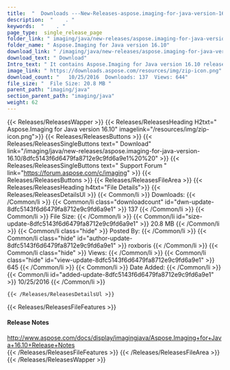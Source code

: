 ```yaml
---
title:  "  Downloads ---New-Releases-aspose.imaging-for-java-version-16.10 . " 
description:  "    . " 
keywords:  "    . " 
page_type:  single_release_page
folder_link: " imaging/java/new-releases/aspose.imaging-for-java-version-16.10/"
folder_name: " Aspose.Imaging for Java version 16.10"
download_link: " /imaging/java/new-releases/aspose.imaging-for-java-version-16.10/8dfc5143f6d6479fa8712e9c9fd6a9e1"
download_text: " Download"
Intro_text: " It contains Aspose.Imaging for Java version 16.10 release."
image_link: " https://downloads.aspose.com/resources/img/zip-icon.png"
download_count: "   10/25/2016  Downloads: 137  Views: 644"
file_size: "  File Size: 20.8 MB "
parent_path: "imaging/java"
section_parent_path: "imaging/java"
weight: 62 
---
```


{{< Releases/ReleasesWapper >}}
  {{< Releases/ReleasesHeading H2txt=" Aspose.Imaging for Java version 16.10" imagelink="/resources/img/zip-icon.png">}}
  {{< Releases/ReleasesButtons >}}
    {{< Releases/ReleasesSingleButtons text=" Download" link="/imaging/java/new-releases/aspose.imaging-for-java-version-16.10/8dfc5143f6d6479fa8712e9c9fd6a9e1%20%20" >}}
    {{< Releases/ReleasesSingleButtons text=" Support Forum " link="https://forum.aspose.com/c/imaging" >}}
  {{< Releases/ReleasesButtons >}}
  {{< Releases/ReleasesFileArea >}}
    {{< Releases/ReleasesHeading h4txt="File Details">}}
    {{< Releases/ReleasesDetailsUl >}}
            {{< Common/li  >}} Downloads: {{< /Common/li >}} 
      {{< Common/li class="downloadcount" id="dwn-update-8dfc5143f6d6479fa8712e9c9fd6a9e1" >}} 137 {{< /Common/li >}} 
      {{< Common/li  >}} File Size: {{< /Common/li >}} 
      {{< Common/li id="size-update-8dfc5143f6d6479fa8712e9c9fd6a9e1" >}} 20.8 MB {{< /Common/li >}} 
      {{< Common/li  class="hide" >}} Posted By: {{< /Common/li >}} 
      {{< Common/li class="hide" id="author-update-8dfc5143f6d6479fa8712e9c9fd6a9e1" >}} roxboris {{< /Common/li >}} 
      {{< Common/li class="hide"  >}} Views: {{< /Common/li >}} 
      {{< Common/li class="hide" id="view-update-8dfc5143f6d6479fa8712e9c9fd6a9e1" >}} 645 {{< /Common/li >}} 
      {{< Common/li  >}} Date Added: {{< /Common/li >}} 
      {{< Common/li id="added-update-8dfc5143f6d6479fa8712e9c9fd6a9e1" >}} 10/25/2016 {{< /Common/li >}} 

    {{< /Releases/ReleasesDetailsUl >}}

  {{< Releases/ReleasesFileFeatures >}}
      <h4>Release Notes</h4><div><a href="http://www.aspose.com/docs/display/imagingjava/Aspose.Imaging+for+Java+16.10+Release+Notes">http://www.aspose.com/docs/display/imagingjava/Aspose.Imaging+for+Java+16.10+Release+Notes</a></div>
  {{< /Releases/ReleasesFileFeatures >}}
 {{< /Releases/ReleasesFileArea >}}
{{< /Releases/ReleasesWapper >}}


